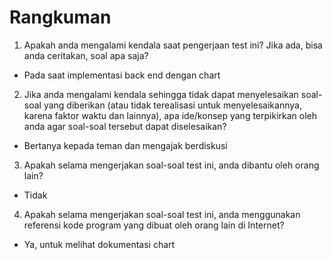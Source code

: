 # Rangkuman
1. Apakah anda mengalami kendala saat pengerjaan test ini? Jika ada, bisa anda ceritakan, soal apa saja?

- Pada saat implementasi back end dengan chart

2. Jika anda mengalami kendala sehingga tidak dapat menyelesaikan soal-soal yang diberikan (atau tidak terealisasi untuk menyelesaikannya, karena faktor waktu dan lainnya), apa ide/konsep yang terpikirkan oleh anda agar soal-soal tersebut dapat diselesaikan?
- Bertanya kepada teman dan mengajak berdiskusi

3. Apakah selama mengerjakan soal-soal test ini, anda dibantu oleh orang lain?
- Tidak

4. Apakah selama mengerjakan soal-soal test ini, anda menggunakan referensi kode program yang dibuat oleh orang lain di Internet?
- Ya, untuk melihat dokumentasi chart